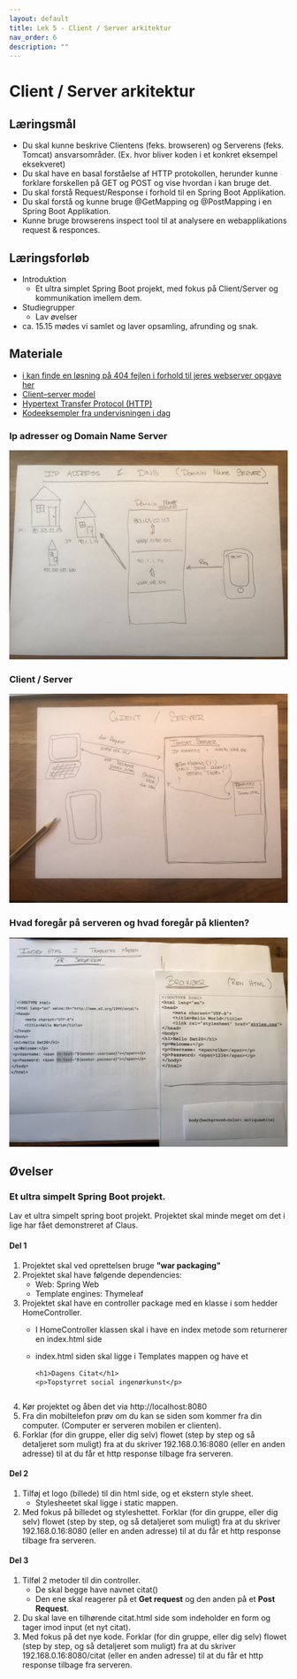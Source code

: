 ```yaml
---
layout: default
title: Lek 5 - Client / Server arkitektur
nav_order: 6
description: ""
---
```


# Client / Server arkitektur 

## Læringsmål
* Du skal kunne beskrive Clientens (feks. browseren) og Serverens (feks. Tomcat) ansvarsområder. (Ex. hvor bliver koden i et konkret eksempel eksekveret)  
* Du skal have en basal forståelse af HTTP protokollen, herunder kunne forklare forskellen på GET og POST og vise hvordan i kan bruge det.
* Du skal forstå Request/Response i forhold til en Spring Boot Applikation.
* Du skal forstå og kunne bruge @GetMapping og @PostMapping i en Spring Boot Applikation. 
* Kunne bruge browserens inspect tool til at analysere en webapplikations request & responces. 

## Læringsforløb
* Introduktion
	* Et ultra simplet Spring Boot projekt, med fokus på Client/Server og kommunikation imellem dem.
* Studiegrupper
	* Lav øvelser
* ca. 15.15 mødes vi samlet og laver opsamling, afrunding og snak.

## Materiale
* [i kan finde en løsning på 404 fejlen i forhold til jeres webserver opgave her](https://techkea.github.io/Dat-20-b-og-c-semesterplan/3.html#exporter-en-webapp-til-war)
* [Client–server model](https://en.wikipedia.org/wiki/Client%E2%80%93server_model)
* [Hypertext Transfer Protocol (HTTP)](https://www.khanacademy.org/computing/computers-and-internet/xcae6f4a7ff015e7d:the-internet/xcae6f4a7ff015e7d:web-protocols/a/hypertext-transfer-protocol-http)
* [Kodeeksempler fra undervisningen i dag](https://github.com/techkea/client_server_kodeeksempel_fra_undervisningen)
### Ip adresser og Domain Name Server
![](../../assets/images/img/1.jpg)
### Client / Server
![](../../assets/images/img/2.jpg)

### Hvad foregår på serveren og hvad foregår på klienten?
![](../../assets/images/img/3.jpg)

## Øvelser
### Et ultra simpelt Spring Boot projekt.
Lav et ultra simpelt spring boot projekt. Projektet skal minde meget om det i lige har fået demonstreret af Claus.   

#### Del 1    

1. Projektet skal ved oprettelsen bruge **"war packaging"**
2. Projektet skal have følgende dependencies:	
	* Web: Spring Web
	* Template engines: Thymeleaf
3. Projektet skal have en controller package med en klasse i som hedder HomeController.
	* I HomeController klassen skal i have en index metode som returnerer en index.html side
	* index.html siden skal ligge i Templates mappen og have et 
		
        ````
		<h1>Dagens Citat</h1>
		<p>Topstyrret social ingenørkunst</p>
	````
4. Kør projektet og åben det via http://localhost:8080
5. Fra din mobiltelefon prøv om du kan se siden som kommer fra din computer. (Computer er serveren mobilen er clienten).
6. Forklar (for din gruppe, eller dig selv) flowet (step by step og så detaljeret som muligt) fra at du skriver 192.168.0.16:8080 (eller en anden adresse) til at du får et http response tilbage fra serveren.

#### Del 2
1. Tilføj et logo (billede) til din html side, og et ekstern style sheet.
	* Stylesheetet skal ligge i static mappen.
2. Med fokus på billedet og styleshettet. Forklar (for din gruppe, eller dig selv) flowet (step by step, og så detaljeret som muligt) fra at du skriver 192.168.0.16:8080 (eller en anden adresse) til at du får et http response tilbage fra serveren.  

#### Del 3
1. Tilføl 2 metoder til din controller.
	* De skal begge have navnet citat()
	* Den ene skal reagerer på et **Get request** og den anden på et **Post Request**.
2. Du skal lave en tilhørende citat.html side som indeholder en form og tager imod input (et nyt citat).
3. Med fokus på det nye kode. Forklar (for din gruppe, eller dig selv) flowet (step by step, og så detaljeret som muligt) fra at du skriver 192.168.0.16:8080/citat (eller en anden adresse) til at du får et http response tilbage fra serveren. 


 
